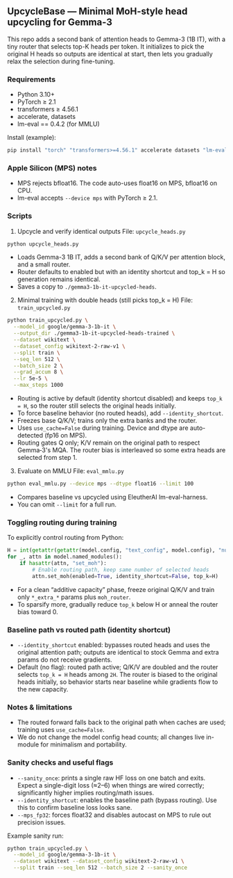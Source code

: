 ## UpcycleBase — Minimal MoH-style head upcycling for Gemma-3

This repo adds a second bank of attention heads to Gemma-3 (1B IT), with a tiny router that selects top-K heads per token. It initializes to pick the original H heads so outputs are identical at start, then lets you gradually relax the selection during fine-tuning.

### Requirements
- Python 3.10+
- PyTorch ≥ 2.1
- transformers ≥ 4.56.1
- accelerate, datasets
- lm-eval == 0.4.2 (for MMLU)

Install (example):
```bash
pip install "torch" "transformers>=4.56.1" accelerate datasets "lm-eval==0.4.2"
```

### Apple Silicon (MPS) notes
- MPS rejects bfloat16. The code auto-uses float16 on MPS, bfloat16 on CPU.
- lm-eval accepts `--device mps` with PyTorch ≥ 2.1.

### Scripts

1) Upcycle and verify identical outputs
File: `upcycle_heads.py`
```bash
python upcycle_heads.py
```
- Loads Gemma-3 1B IT, adds a second bank of Q/K/V per attention block, and a small router.
- Router defaults to enabled but with an identity shortcut and top_k = H so generation remains identical.
- Saves a copy to `./gemma3-1b-it-upcycled-heads`.

2) Minimal training with double heads (still picks top_k = H)
File: `train_upcycled.py`
```bash
python train_upcycled.py \
  --model_id google/gemma-3-1b-it \
  --output_dir ./gemma3-1b-it-upcycled-heads-trained \
  --dataset wikitext \
  --dataset_config wikitext-2-raw-v1 \
  --split train \
  --seq_len 512 \
  --batch_size 2 \
  --grad_accum 8 \
  --lr 5e-5 \
  --max_steps 1000
```
- Routing is active by default (identity shortcut disabled) and keeps `top_k = H`, so the router still selects the original heads initially.
- To force baseline behavior (no routed heads), add `--identity_shortcut`.
- Freezes base Q/K/V; trains only the extra banks and the router.
- Uses `use_cache=False` during training. Device and dtype are auto-detected (fp16 on MPS).
 - Routing gates Q only; K/V remain on the original path to respect Gemma‑3's MQA. The router bias is interleaved so some extra heads are selected from step 1.

3) Evaluate on MMLU
File: `eval_mmlu.py`
```bash
python eval_mmlu.py --device mps --dtype float16 --limit 100
```
- Compares baseline vs upcycled using EleutherAI lm-eval-harness.
- You can omit `--limit` for a full run.

### Toggling routing during training
To explicitly control routing from Python:
```python
H = int(getattr(getattr(model.config, "text_config", model.config), "num_attention_heads"))
for _, attn in model.named_modules():
    if hasattr(attn, "set_moh"):
        # Enable routing path, keep same number of selected heads
        attn.set_moh(enabled=True, identity_shortcut=False, top_k=H)
```
- For a clean “additive capacity” phase, freeze original Q/K/V and train only `*_extra_*` params plus `moh_router`.
- To sparsify more, gradually reduce `top_k` below H or anneal the router bias toward 0.

### Baseline path vs routed path (identity shortcut)
- `--identity_shortcut` enabled: bypasses routed heads and uses the original attention path; outputs are identical to stock Gemma and extra params do not receive gradients.
- Default (no flag): routed path active; Q/K/V are doubled and the router selects `top_k = H` heads among `2H`. The router is biased to the original heads initially, so behavior starts near baseline while gradients flow to the new capacity.

### Notes & limitations
- The routed forward falls back to the original path when caches are used; training uses `use_cache=False`.
- We do not change the model config head counts; all changes live in-module for minimalism and portability.

### Sanity checks and useful flags
- `--sanity_once`: prints a single raw HF loss on one batch and exits. Expect a single-digit loss (≈2–6) when things are wired correctly; significantly higher implies routing/math issues.
- `--identity_shortcut`: enables the baseline path (bypass routing). Use this to confirm baseline loss looks sane.
- `--mps_fp32`: forces float32 and disables autocast on MPS to rule out precision issues.

Example sanity run:
```bash
python train_upcycled.py \
  --model_id google/gemma-3-1b-it \
  --dataset wikitext --dataset_config wikitext-2-raw-v1 \
  --split train --seq_len 512 --batch_size 2 --sanity_once
```


